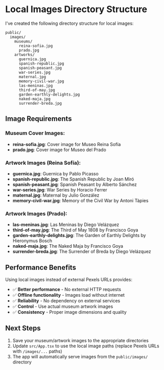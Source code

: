 # Local Images Directory Structure

I've created the following directory structure for local images:

```
public/
  images/
    museums/
      reina-sofia.jpg
      prado.jpg
    artworks/
      guernica.jpg
      spanish-republic.jpg
      spanish-peasant.jpg
      war-series.jpg
      maternal.jpg
      memory-civil-war.jpg
      las-meninas.jpg
      third-of-may.jpg
      garden-earthly-delights.jpg
      naked-maja.jpg
      surrender-breda.jpg
```

## Image Requirements

### Museum Cover Images:
- **reina-sofia.jpg**: Cover image for Museo Reina Sofía
- **prado.jpg**: Cover image for Museo del Prado

### Artwork Images (Reina Sofía):
- **guernica.jpg**: Guernica by Pablo Picasso
- **spanish-republic.jpg**: The Spanish Republic by Joan Miró
- **spanish-peasant.jpg**: Spanish Peasant by Alberto Sánchez
- **war-series.jpg**: War Series by Horacio Ferrer
- **maternal.jpg**: Maternal by Julio González
- **memory-civil-war.jpg**: Memory of the Civil War by Antoni Tàpies

### Artwork Images (Prado):
- **las-meninas.jpg**: Las Meninas by Diego Velázquez
- **third-of-may.jpg**: The Third of May 1808 by Francisco Goya
- **garden-earthly-delights.jpg**: The Garden of Earthly Delights by Hieronymus Bosch
- **naked-maja.jpg**: The Naked Maja by Francisco Goya
- **surrender-breda.jpg**: The Surrender of Breda by Diego Velázquez

## Performance Benefits

Using local images instead of external Pexels URLs provides:
- ✅ **Better performance** - No external HTTP requests
- ✅ **Offline functionality** - Images load without internet
- ✅ **Reliability** - No dependency on external services
- ✅ **Control** - Use actual museum artwork images
- ✅ **Consistency** - Proper image dimensions and quality

## Next Steps

1. Save your museum/artwork images to the appropriate directories
2. Update `src/App.tsx` to use the local image paths (replace Pexels URLs with `/images/...` paths)
3. The app will automatically serve images from the `public/images/` directory